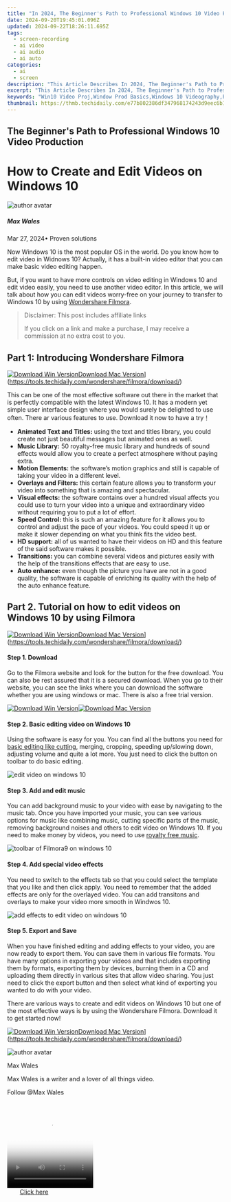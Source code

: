 ```yaml
---
title: "In 2024, The Beginner's Path to Professional Windows 10 Video Production"
date: 2024-09-20T19:45:01.096Z
updated: 2024-09-22T18:26:11.695Z
tags: 
  - screen-recording
  - ai video
  - ai audio
  - ai auto
categories: 
  - ai
  - screen
description: "This Article Describes In 2024, The Beginner's Path to Professional Windows 10 Video Production"
excerpt: "This Article Describes In 2024, The Beginner's Path to Professional Windows 10 Video Production"
keywords: "Win10 Video Proj,Window Prod Basics,Windows 10 Videography,Proc Win10 Film,Beginner Win10 Cam,Video Prod for Win10,Started Win10 Vids"
thumbnail: https://thmb.techidaily.com/e77b802386df347968174243d9eec6b1ff5aaa13a757fb94ecaebe8d1775e8b5.jpg
---
```


## The Beginner's Path to Professional Windows 10 Video Production

# How to Create and Edit Videos on Windows 10

![author avatar](https://images.wondershare.com/filmora/article-images/max-wales-author.jpg)

##### Max Wales

 Mar 27, 2024• Proven solutions

Now Windows 10 is the most popular OS in the world. Do you know how to edit video in Widnows 10? Actually, it has a built-in video editor that you can make basic video editing happen.

But, if you want to have more controls on video editing in Windows 10 and edit video easily, you need to use another video editor. In this article, we will talk about how you can edit videos worry-free on your journey to transfer to Windows 10 by using [Wondershare Filmora](https://tools.techidaily.com/wondershare/filmora/download/).

>  Disclaimer: This post includes affiliate links
>
>  If you click on a link and make a purchase, I may receive a commission at no extra cost to you.
>

## Part 1: Introducing Wondershare Filmora

[![Download Win Version](https://images.wondershare.com/filmora/guide/download-btn-win.jpg)](https://tools.techidaily.com/wondershare/filmora/download/)[Download Mac Version](https://images.wondershare.com/filmora/guide/download-btn-mac.jpg)](https://tools.techidaily.com/wondershare/filmora/download/)

This can be one of the most effective software out there in the market that is perfectly compatible with the latest Windows 10\. It has a modern yet simple user interface design where you would surely be delighted to use often. There ar various features to use. Download it now to have a try！

* **Animated Text and Titles:** using the text and titles library, you could create not just beautiful messages but animated ones as well.
* **Music Library:** 50 royalty-free music library and hundreds of sound effects would allow you to create a perfect atmosphere without paying extra.
* **Motion Elements:** the software’s motion graphics and still is capable of taking your video in a different level.
* **Overlays and Filters:** this certain feature allows you to transform your video into something that is amazing and spectacular.
* **Visual effects:** the software contains over a hundred visual affects you could use to turn your video into a unique and extraordinary video without requiring you to put a lot of effort.
* **Speed Control:** this is such an amazing feature for it allows you to control and adjust the pace of your videos. You could speed it up or make it slower depending on what you think fits the video best.
* **HD support:** all of us wanted to have their videos on HD and this feature of the said software makes it possible.
* **Transitions:**  you can combine several videos and pictures easily with the help of the transitions effects that are easy to use.
* **Auto enhance:** even though the picture you have are not in a good quality, the software is capable of enriching its quality with the help of the auto enhance feature.

## Part 2. Tutorial on how to edit videos on Windows 10 by using Filmora

[![Download Win Version](https://images.wondershare.com/filmora/guide/download-btn-win.jpg)](https://tools.techidaily.com/wondershare/filmora/download/)[Download Mac Version](https://images.wondershare.com/filmora/guide/download-btn-mac.jpg)](https://tools.techidaily.com/wondershare/filmora/download/)

#### Step 1\.  Download

Go to the Filmora website and look for the button for the free download. You can also be rest assured that it is a secured download. When you go to their website, you can see the links where you can download the software whether you are using windows or mac. There is also a free trial version.

[![Download Win Version](https://images.wondershare.com/filmora/guide/download-btn-win.jpg)](https://tools.techidaily.com/wondershare/filmora/download/)[![Download Mac Version](https://images.wondershare.com/filmora/guide/download-btn-mac.jpg)](https://tools.techidaily.com/wondershare/filmora/download/)

#### Step 2\.  Basic editing video on Windows 10

Using the software is easy for you. You can find all the buttons you need for [basic editing like cutting](https://tools.techidaily.com/wondershare/filmora/download/), merging, cropping, speeding up/slowing down, adjusting volume and quite a lot more. You just need to click the button on toolbar to do basic editing.

![edit video on windows 10](https://images.wondershare.com/filmora/article-images/filmora9-split.jpg)

#### Step 3\.  Add and edit music

You can add background music to your video with ease by navigating to the music tab. Once you have imported your music, you can see various options for music like combining music, cutting specific parts of the music, removing background noises and others to edit video on Windows 10\. If you need to make money by videos, you need to use [royalty free music](https://www.bensound.com/royalty-free-music).

![toolbar of Filmora9 on windows 10](https://images.wondershare.com/filmora/article-images/filmora9-audio-library.jpg)

#### Step 4\.  Add special video effects

You need to switch to the effects tab so that you could select the template that you like and then click apply. You need to remember that the added effects are only for the overlayed video. You can add transitons and overlays to make your video more smooth in Windwos 10.

![add effects to edit video on windows 10](https://images.wondershare.com/filmora/article-images/add-effects-in-filmora9.jpg)

#### Step 5\.  Export and Save

When you have finished editing and adding effects to your video, you are now ready to export them. You can save them in various file formats. You have many options in exporting your videos and that includes exporting them by formats, exporting them by devices, burning them in a CD and uploading them directly in various sites that allow video sharing. You just need to click the export button and then select what kind of exporting you wanted to do with your video.

There are various ways to create and edit videos on Windows 10 but one of the most effective ways is by using the Wondershare Filmora. Download it to get started now!

[![Download Win Version](https://images.wondershare.com/filmora/guide/download-btn-win.jpg)](https://tools.techidaily.com/wondershare/filmora/download/)[Download Mac Version](https://images.wondershare.com/filmora/guide/download-btn-mac.jpg)](https://tools.techidaily.com/wondershare/filmora/download/)

![author avatar](https://images.wondershare.com/filmora/article-images/max-wales-author.jpg)

Max Wales

Max Wales is a writer and a lover of all things video.

Follow @Max Wales


<ins class="adsbygoogle"
     style="display:block"
     data-ad-format="autorelaxed"
     data-ad-client="ca-pub-7571918770474297"
     data-ad-slot="1223367746"></ins>



<ins class="adsbygoogle"
     style="display:block"
     data-ad-client="ca-pub-7571918770474297"
     data-ad-slot="8358498916"
     data-ad-format="auto"
     data-full-width-responsive="true"></ins>




<!-- affiliate ads begin -->
<span id="1374819">
					<video width="200" height="200" style="cursor:pointer"
           poster="//a.impactradius-go.com/display-clicktoplayimage/1374819.png"
           onclick="if(!this.playClicked){this.play();this.setAttribute('controls',true);this.playClicked=true;}">
	   <source src="//a.impactradius-go.com/display-ad/15852-1374819">
	   <img src="//a.impactradius-go.com/display-clicktoplayimage/1374819.png" style="border: none; height: 100%; width: 100%; object-fit: contain">
	</video>
	<div style="width:125px;text-align:center"><a href="javascript:window.open(decodeURIComponent('https%3A%2F%2Fthefitville.pxf.io%2Fc%2F5597632%2F1374819%2F15852'), '_blank');void(0);">Click here</a></div>
</span>
<img height="0" width="0" src="https://imp.pxf.io/i/5597632/1374819/15852" style="position:absolute;visibility:hidden;" border="0" />
<!-- affiliate ads end -->

